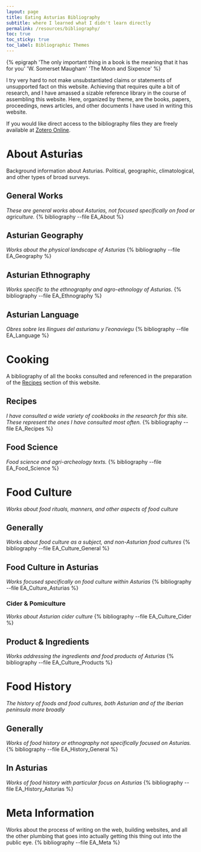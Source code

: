 ```yaml
---
layout: page
title: Eating Asturias Bibliography
subtitle: where I learned what I didn't learn directly
permalink: /resources/bibliography/
toc: true
toc_sticky: true
toc_label: Bibliographic Themes
---
```

{% epigraph 'The only important thing in a book is the meaning that it has for you' 'W. Somerset Maugham' 'The Moon and Sixpence' %}

I try very hard to not make unsubstantiated claims or statements of unsupported fact on this website. Achieving that requires quite a bit of research, and I have amassed a sizable reference library in the course of assembling this website. Here, organized by theme, are the books, papers, proceedings, news articles, and other documents I have used in writing this website.

If you would like direct access to the bibliography files they are freely available at [Zotero Online](https://www.zotero.org/groups/2459245/eating_asturias/library).

# About Asturias
Background information about Asturias. Political, geographic, climatological, and other types of broad surveys.

## General Works
*These are general works about Asturias, not focused specifically on food or agriculture.*
{% bibliography --file EA_About %}

## Asturian Geography
*Works about the physical landscape of Asturias*
{% bibliography --file EA_Geography %}

## Asturian Ethnography
*Works specific to the ethnography and agro-ethnology of Asturias.*
{% bibliography --file EA_Ethnography %}

## Asturian Language
*Obres sobre les llingues del asturianu y l’eonaviegu*
{% bibliography --file EA_Language %}

# Cooking
A bibliography of all the books consulted and referenced in the preparation of the [Recipes](/recipes/) section of this website.

## Recipes
*I have consulted a wide variety of cookbooks in the research for this site. These represent the ones I have consulted most often.*
{% bibliography --file EA_Recipes %}

## Food Science
*Food science and agri-archeology texts.*
{% bibliography --file EA_Food_Science %}

# Food Culture
*Works about food rituals, manners, and other aspects of food culture*

## Generally
*Works about food culture as a subject, and non-Asturian food cultures*
{% bibliography --file EA_Culture_General %}

## Food Culture in Asturias
*Works focused specifically on food culture within Asturias*
{% bibliography --file EA_Culture_Asturias %}

### Cider & Pomiculture
*Works about Asturian cider culture*
{% bibliography --file EA_Culture_Cider %}

## Product & Ingredients
*Works addressing the ingredients and food products of Asturias*
{% bibliography --file EA_Culture_Products %}

# Food History
*The history of foods and food cultures, both Asturian and of the Iberian peninsula more broadly*

## Generally
*Works of food history or ethnography not specifically focused on Asturias.*
{% bibliography --file EA_History_General %}

## In Asturias
*Works of food history with particular focus on Asturias*
{% bibliography --file EA_History_Asturias %}

# Meta Information
Works about the process of writing on the web, building websites, and all the other plumbing that goes into actually getting this thing out into the public eye.
{% bibliography --file EA_Meta %}
